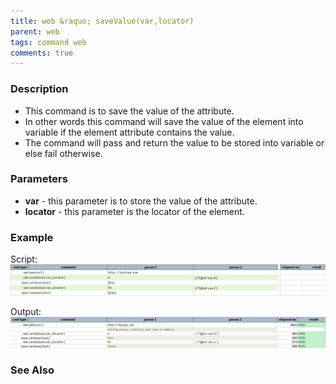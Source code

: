 ```yaml
---
title: web &raquo; saveValue(var,locator)
parent: web
tags: command web
comments: true
---
```


### Description

- This command is to save the value of the attribute.
- In other words this command will save the value of the element into variable if the element attribute contains the value.
- The command will pass and return the value to be stored into variable or else fail otherwise.

### Parameters

- **var** - this parameter is to store the value of the attribute.
- **locator** - this parameter is the locator of the element.

### Example

Script:<br/>
![](image/saveValue_01.png)

Output:<br/>
![](image/saveValue_02.png)

### See Also
